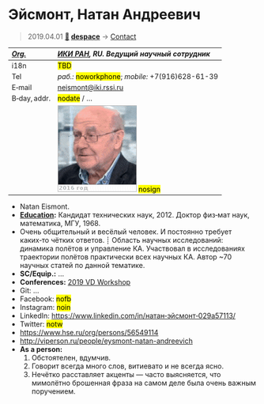 # Эйсмонт, Натан Андреевич
> 2019.04.01 **[🚀](../index/index.md) [despace](index.md)** → [Contact](contact.md)

|*[Org.](contact.md)*|*[ИКИ РАН](zz_iki_ras.md), RU. Ведущий научный сотрудник*|
|:--|:--|
|i18n| <mark>TBD</mark> |
|Tel|*раб.:* <mark>noworkphone</mark>; *mobile:* +7(916)628-61-39 |
|E‑mail| <neismont@iki.rssi.ru> |
|B‑day, addr.| <mark>nodate</mark> / … |
|| ![](f/contact/e/eismont_001_animated.gif) <mark>nosign</mark> |

   - Natan Eismont. 
   - **[Education](edu.md):** Кандидат технических наук, 2012. Доктор физ‑мат наук, математика, МГУ, 1968.
   - Очень общительный и весёлый человек. И постоянно требует каких‑то чётких ответов. ┊ Область научных исследований: динамика полётов и управление КА. Участвовал в исследованиях траектории полётов практически всех научных КА. Автор ~70 научных статей по данной тематике.
   - **SC/Equip.:** …
   - **Conferences:** [2019 VD Workshop](vdws2019.md)
   - Git: …
   - Facebook: <mark>nofb</mark>
   - Instagram: <mark>noin</mark>
   - LinkedIn: <https://www.linkedin.com/in/натан‑эйсмонт‑029a57113/>
   - Twitter: <mark>notw</mark>
   - <https://www.hse.ru/org/persons/56549114>
   - <http://viperson.ru/people/eysmont-natan-andreevich>
   - **As a person:**
      1. Обстоятелен, вдумчив.
      1. Говорит всегда много слов, витиевато и не всегда ясно.
      1. Нечётко расставляет акценты — часто выясняется, что мимолётно брошенная фраза на самом деле была очень важным поручением.
